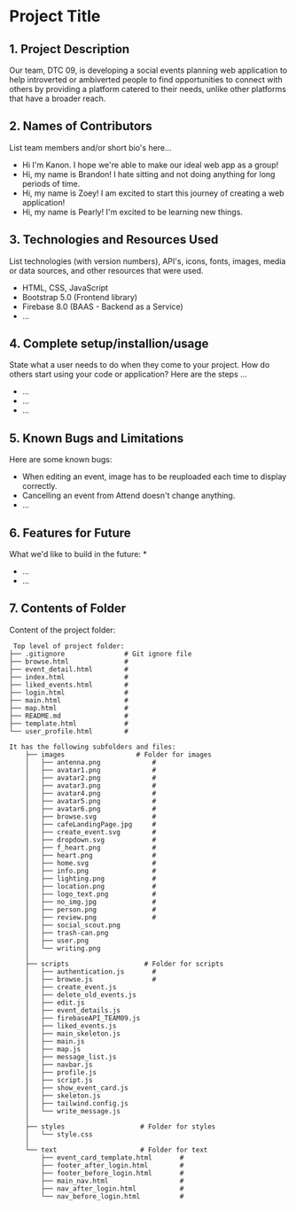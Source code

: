 # Project Title

## 1. Project Description
Our team, DTC 09, is developing a social events planning web application to help introverted or ambiverted people to find opportunities to connect with others by providing a platform catered to their needs, unlike other platforms that have a broader reach.

## 2. Names of Contributors
List team members and/or short bio's here... 
* Hi I'm Kanon. I hope we're able to make our ideal web app as a group!
* Hi, my name is Brandon! I hate sitting and not doing anything for long periods of time.
* Hi, my name is Zoey! I am excited to start this journey of creating a web application!
* Hi, my name is Pearly! I'm excited to be learning new things.
	
## 3. Technologies and Resources Used
List technologies (with version numbers), API's, icons, fonts, images, media or data sources, and other resources that were used.
* HTML, CSS, JavaScript
* Bootstrap 5.0 (Frontend library)
* Firebase 8.0 (BAAS - Backend as a Service)
* ...

## 4. Complete setup/installion/usage
State what a user needs to do when they come to your project.  How do others start using your code or application?
Here are the steps ...
* ...
* ...
* ...

## 5. Known Bugs and Limitations
Here are some known bugs:
* When editing an event, image has to be reuploaded each time to display correctly.
* Cancelling an event from Attend doesn't change anything.
* ...

## 6. Features for Future
What we'd like to build in the future:
* 
* ...
* ...
	
## 7. Contents of Folder
Content of the project folder:

```
 Top level of project folder: 
├── .gitignore               # Git ignore file
├── browse.html              # 
├── event_detail.html        #
├── index.html               #
├── liked_events.html        #
├── login.html               #
├── main.html                #
├── map.html                 #
├── README.md                #
├── template.html            #
└── user_profile.html        #

It has the following subfolders and files:
    ├── images                  # Folder for images
    │   ├── antenna.png             # 
    │   ├── avatar1.png             # 
    │   ├── avatar2.png             #
    │   ├── avatar3.png             #
    │   ├── avatar4.png             #
    │   ├── avatar5.png             #
    │   ├── avatar6.png             #
    │   ├── browse.svg              #
    │   ├── cafeLandingPage.jpg     #
    │   ├── create_event.svg        #
    │   ├── dropdown.svg            #
    │   ├── f_heart.png             #
    │   ├── heart.png               #
    │   ├── home.svg                #
    │   ├── info.png                #
    │   ├── lighting.png            #
    │   ├── location.png            #
    │   ├── logo_text.png           #
    │   ├── no_img.jpg              #
    │   ├── person.png              #
    │   ├── review.png              #
    │   ├── social_scout.png
    │   ├── trash-can.png
    │   ├── user.png
    │   └── writing.png
    │     
    ├── scripts                   # Folder for scripts
    │   ├── authentication.js       #
    │   ├── browse.js               #
    │   ├── create_event.js
    │   ├── delete_old_events.js
    │   ├── edit.js
    │   ├── event_details.js
    │   ├── firebaseAPI_TEAM09.js
    │   ├── liked_events.js
    │   ├── main_skeleton.js
    │   ├── main.js
    │   ├── map.js
    │   ├── message_list.js
    │   ├── navbar.js
    │   ├── profile.js
    │   ├── script.js
    │   ├── show_event_card.js
    │   ├── skeleton.js
    │   ├── tailwind.config.js
    │   └── write_message.js
    │
    ├── styles                   # Folder for styles
    │   └── style.css     
    │     
    └── text                     # Folder for text
        ├── event_card_template.html       #
        ├── footer_after_login.html        #
        ├── footer_before_login.html       #
        ├── main_nav.html                  #
        ├── nav_after_login.html           #
        └── nav_before_login.html          # 



```


